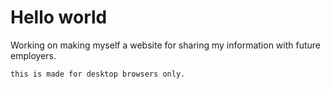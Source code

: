 # Hello world

Working on making myself a website for sharing my information with future employers.

```bash
this is made for desktop browsers only.
```
